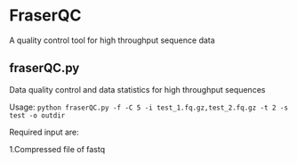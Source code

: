 # FraserQC
A quality control tool for high throughput sequence data

## fraserQC.py
Data quality control and data statistics for high throughput sequences

Usage:
`python fraserQC.py -f -C 5 -i test_1.fq.gz,test_2.fq.gz -t 2 -s test -o outdir`




Required input are:

1.Compressed file of fastq
